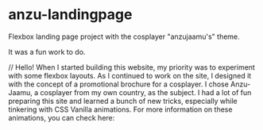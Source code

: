 # anzu-landingpage
Flexbox landing page project with the cosplayer "anzujaamu's" theme.

It was a fun work to do.

// Hello! When I started building this website, my priority was to experiment with some flexbox layouts. As I continued to work on the site, I designed it with the concept of a promotional brochure for a cosplayer. I chose Anzu-Jaamu, a cosplayer from my own country, as the subject. I had a lot of fun preparing this site and learned a bunch of new tricks, especially while tinkering with CSS Vanilla animations. For more information on these animations, you can check here: 

[CSS Scroll Driven Animations]: https://developer.chrome.com/docs/css-ui/scroll-driven-animations
